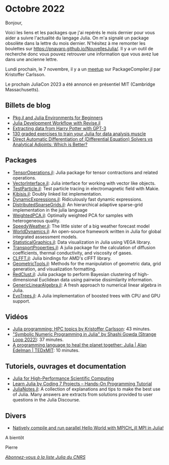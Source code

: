 # Octobre 2022 

Bonjour,

Voici les liens et les packages que j'ai repérés le mois dernier pour vous aider a suivre l'actualité du langage Julia. On m'a signalé un package obsolète dans la lettre du mois dernier. N'hésitez à me remonter les boulettes sur https://pnavaro.github.io/NouvellesJulia/. Il y a un outil de recherche donc vous pouvez retrouver une information que vous avez lue dans une ancienne lettre.

Lundi prochain, le 7 novembre, il y a un [meetup](https://www.meetup.com/Julia-User-Group-Munich/events/289349900/)
sur PackageCompiler.jl par Kristoffer Carlsson.

Le prochain JuliaCon 2023 a été annoncé en présentiel MIT (Cambridge Massachusetts).

## Billets de blog

- [Pkg.jl and Julia Environments for Beginners](https://jkrumbiegel.com/pages/2022-08-26-pkg-introduction/index.html)
- [Julia Development Workflow with Revise.jl](https://kdr2.com/promotion/1901-julia-dev-with-revise-jl.html)
- [Extracting data from Harry Potter with GPT-3](https://jkrumbiegel.com/pages/2022-10-13-gpt3-harry-potter/index.html) 
- [130 graded exercises to train your Julia for data analysis muscle](https://bkamins.github.io/julialang/2022/10/14/exercises.html)
- [Direct Automatic Differentiation of (Differential Equation) Solvers vs Analytical Adjoints: Which is Better?](http://www.stochasticlifestyle.com/direct-automatic-differentiation-of-solvers-vs-analytical-adjoints-which-is-better/)

## Packages

- [TensorOperations.jl](https://github.com/Jutho/TensorOperations.jl): Julia package for tensor contractions and related operations.
- [VectorInterface.jl](https://github.com/Jutho/VectorInterface.jl): Julia interface for working with vector like objects.
- [TestParticle.jl](https://github.com/henry2004y/TestParticle.jl): Test particle tracing in electromagnetic field with Makie.
- [Kibisis.jl](https://github.com/Ha5hBr0wn/Kibisis.jl): Doubly linked list implementation.
- [DynamicExpressions.jl](https://github.com/SymbolicML/DynamicExpressions.jl): Ridiculously fast dynamic expressions.
- [DistributedSparseGrids.jl](https://github.com/baxmittens/DistributedSparseGrids.jl): An hierarchical adaptive sparse-grid implementation in the julia language
- [WeightedPCA.jl](https://github.com/dahong67/WeightedPCA.jl): Optimally weighted PCA for samples with heterogeneous quality.
- [SpeedyWeather.jl](https://github.com/milankl/SpeedyWeather.jl): The little sister of a big weather forecast model
- [WorldDynamics.jl](https://github.com/worlddynamics/WorldDynamics.jl): An open-source framework written in Julia for global integrated assessment models.
- [StatisticalGraphics.jl](https://github.com/sl-solution/StatisticalGraphics.jl): Data visualization in Julia using VEGA library.
- [TransportProperties.jl](https://github.com/vinodjanardhanan/TransportProperties.jl): A julia package for the calculation of diffusion coefficients, thermal conductivity, and viscosity of gases.
- [CLFFT.jl](https://github.com/JuliaGPU/CLFFT.jl): Julia bindings for AMD's clFFT library.
- [GeometricTools.jl](https://github.com/byuflowlab/GeometricTools.jl): Methods for the manipulation of geometric data, grid generation, and visualization formatting.
- [RedClust.jl](https://github.com/abhinavnatarajan/RedClust.jl): Julia package to perform Bayesian clustering of high-dimensional Euclidean data using pairwise dissimilarity information.
- [GenericLinearAlgebra.jl](https://github.com/JuliaLinearAlgebra/GenericLinearAlgebra.jl): A fresh approach to numerical linear algebra in Julia.
- [EvoTrees.jl](https://github.com/Evovest/EvoTrees.jl): A Julia implementation of boosted trees with CPU and GPU support.

## Vidéos

- [Julia programming: HPC topics by Kristoffer Carlsson](https://youtu.be/bXHe7Kj3Xxg): 43 minutes.
- ["Symbolic Numeric Programming in Julia" by Shashi Gowda (Strange Loop 2022)](https://youtu.be/xQRuywWqc4s): 37 minutes.
- [A programming language to heal the planet together: Julia | Alan Edelman | TEDxMIT](https://youtu.be/qGW0GT1rCvs): 10 minutes.

## Tutoriels, ouvrages et documentation

- [Julia for High-Performance Scientific Computing](https://enccs.github.io/Julia-for-HPC/)
- [Learn Julia by Coding 7 Projects – Hands-On Programming Tutorial](https://www.freecodecamp.org/news/learn-julia-by-coding-7-projects/)
- [JuliaNotes.jl](https://m3g.github.io/JuliaNotes.jl/stable/): A collection of explanations and tips to make the best use of Julia. Many answers are extracts from solutions provided to user questions in the Julia Discourse.

## Divers

- [Natively compile and run parallel Hello World with MPICH_jll MPI in Julia!](https://gist.github.com/brenhinkeller/538502bc47dcb29fc7becfff70ff06d4)

A bientôt

Pierre

[*Abonnez-vous à la liste Julia du CNRS*](https://listes.services.cnrs.fr/wws/subscribe/julia)
